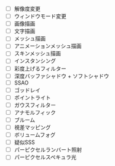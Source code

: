 * [ ] 解像度変更
* [ ] ウィンドウモード変更
* [ ] 画像描画
* [ ] 文字描画
* [ ] メッシュ描画
* [ ] アニメーションメッシュ描画
* [ ] スキンメッシュ描画
* [ ] インスタンシング
* [ ] 彩度上げるフィルター
* [ ] 深度バッファシャドウ + ソフトシャドウ
* [ ] SSAO
* [ ] ゴッドレイ
* [ ] ポイントライト
* [ ] ガウスフィルター
* [ ] アナモルフィック
* [ ] ブルーム
* [ ] 視差マッピング
* [ ] ボリュームフォグ
* [ ] 疑似SSS
* [ ] パーピクセルランバート照射
* [ ] パーピクセルスペキュラ光
